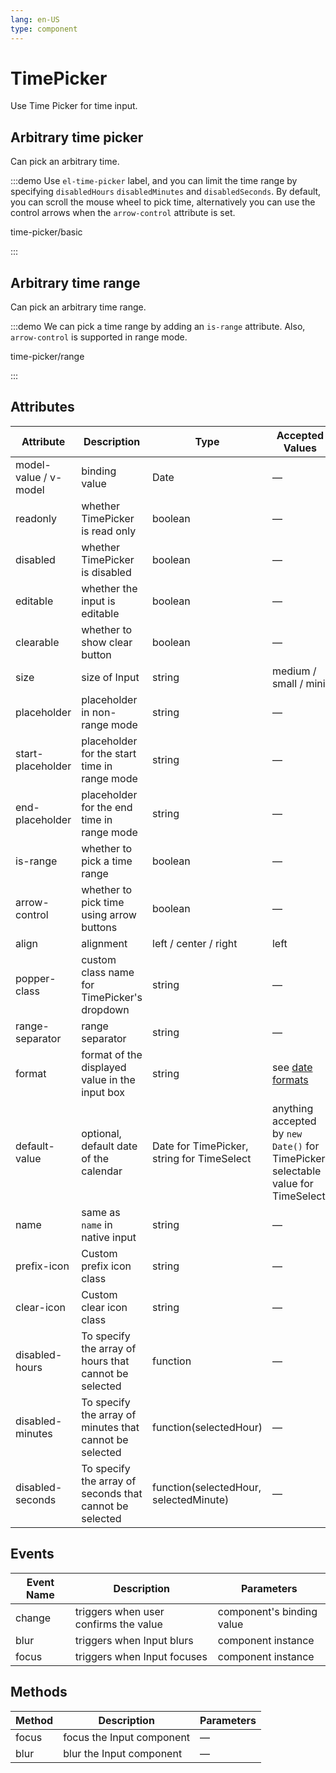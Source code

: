 ```yaml
---
lang: en-US
type: component
---
```


# TimePicker

Use Time Picker for time input.

## Arbitrary time picker

Can pick an arbitrary time.

:::demo Use `el-time-picker` label, and you can limit the time range by specifying `disabledHours` `disabledMinutes` and `disabledSeconds`. By default, you can scroll the mouse wheel to pick time, alternatively you can use the control arrows when the `arrow-control` attribute is set.

time-picker/basic

:::

## Arbitrary time range

Can pick an arbitrary time range.

:::demo We can pick a time range by adding an `is-range` attribute. Also, `arrow-control` is supported in range mode.

time-picker/range

:::

## Attributes

| Attribute             | Description                                             | Type                                       | Accepted Values                                                                   | Default              |
| --------------------- | ------------------------------------------------------- | ------------------------------------------ | --------------------------------------------------------------------------------- | -------------------- |
| model-value / v-model | binding value                                           | Date                                       | —                                                                                 | —                    |
| readonly              | whether TimePicker is read only                         | boolean                                    | —                                                                                 | false                |
| disabled              | whether TimePicker is disabled                          | boolean                                    | —                                                                                 | false                |
| editable              | whether the input is editable                           | boolean                                    | —                                                                                 | true                 |
| clearable             | whether to show clear button                            | boolean                                    | —                                                                                 | true                 |
| size                  | size of Input                                           | string                                     | medium / small / mini                                                             | —                    |
| placeholder           | placeholder in non-range mode                           | string                                     | —                                                                                 | —                    |
| start-placeholder     | placeholder for the start time in range mode            | string                                     | —                                                                                 | —                    |
| end-placeholder       | placeholder for the end time in range mode              | string                                     | —                                                                                 | —                    |
| is-range              | whether to pick a time range                            | boolean                                    | —                                                                                 | false                |
| arrow-control         | whether to pick time using arrow buttons                | boolean                                    | —                                                                                 | false                |
| align                 | alignment                                               | left / center / right                      | left                                                                              |
| popper-class          | custom class name for TimePicker's dropdown             | string                                     | —                                                                                 | —                    |
| range-separator       | range separator                                         | string                                     | —                                                                                 | '-'                  |
| format                | format of the displayed value in the input box          | string                                     | see [date formats](/en-US/component/date-picker#date-formats)                     | HH:mm:ss             |
| default-value         | optional, default date of the calendar                  | Date for TimePicker, string for TimeSelect | anything accepted by `new Date()` for TimePicker, selectable value for TimeSelect | —                    |
| name                  | same as `name` in native input                          | string                                     | —                                                                                 | —                    |
| prefix-icon           | Custom prefix icon class                                | string                                     | —                                                                                 | el-icon-time         |
| clear-icon            | Custom clear icon class                                 | string                                     | —                                                                                 | el-icon-circle-close |
| disabled-hours        | To specify the array of hours that cannot be selected   | function                                   | —                                                                                 | —                    |
| disabled-minutes      | To specify the array of minutes that cannot be selected | function(selectedHour)                     | —                                                                                 | —                    |
| disabled-seconds      | To specify the array of seconds that cannot be selected | function(selectedHour, selectedMinute)     | —                                                                                 | —                    |

## Events

| Event Name | Description                           | Parameters                |
| ---------- | ------------------------------------- | ------------------------- |
| change     | triggers when user confirms the value | component's binding value |
| blur       | triggers when Input blurs             | component instance        |
| focus      | triggers when Input focuses           | component instance        |

## Methods

| Method | Description               | Parameters |
| ------ | ------------------------- | ---------- |
| focus  | focus the Input component | —          |
| blur   | blur the Input component  | —          |
